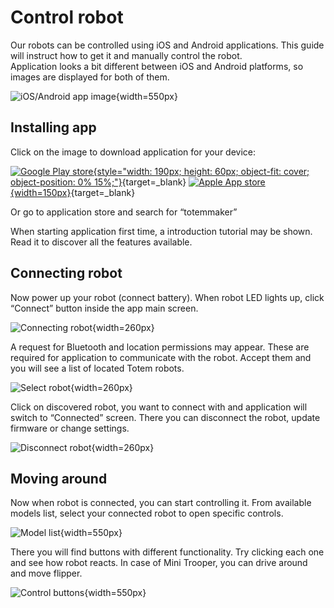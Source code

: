 # Control robot

Our robots can be controlled using iOS and Android applications. This guide will instruct how to get it and manually control the robot.  
Application looks a bit different between iOS and Android platforms, so images are displayed for both of them.  

![iOS/Android app image](https://totemmaker.net/wp-content/uploads/2021/11/app_connect_0.jpg){width=550px}

## Installing app

Click on the image to download application for your device:  

[![Google Play store](https://totemmaker.net/wp-content/uploads/2018/08/google-play-badge-400x155.png){style="width: 190px; height: 60px; object-fit: cover; object-position: 0% 15%;"}](https://play.google.com/store/apps/details?id=lt.aldrea.karolis.totemandroid){target=_blank} [![Apple App store](https://totemmaker.net/wp-content/uploads/2018/11/download-on-app-store-PNG-400x134.png){width=150px}](https://itunes.apple.com/us/app/totemmaker/id1440494243?ls=1&mt=8){target=_blank}

Or go to application store and search for “totemmaker”  
  
When starting application first time, a introduction tutorial may be shown. Read it to discover all the features available.  

## Connecting robot

Now power up your robot (connect battery). When robot LED lights up, click “Connect” button inside the app main screen.  

![Connecting robot](https://totemmaker.net/wp-content/uploads/2021/11/app_connect_1-600x507.jpg){width=260px}

A request for Bluetooth and location permissions may appear. These are required for application to communicate with the robot. Accept them and you will see a list of located Totem robots.  

![Select robot](https://totemmaker.net/wp-content/uploads/2021/11/app_connect_2-600x544.jpg){width=260px}

Click on discovered robot, you want to connect with and application will switch to “Connected” screen. There you can disconnect the robot, update firmware or change settings.  

![Disconnect robot](https://totemmaker.net/wp-content/uploads/2021/11/app_connect._3.jpg){width=260px}

## Moving around

Now when robot is connected, you can start controlling it. From available models list, select your connected robot to open specific controls.  

![Model list](https://totemmaker.net/wp-content/uploads/2021/11/app_connect_4-850x460.jpg){width=550px}

There you will find buttons with different functionality. Try clicking each one and see how robot reacts. In case of Mini Trooper, you can drive around and move flipper.  

![Control buttons](https://totemmaker.net/wp-content/uploads/2021/11/app_connect_5.jpg){width=550px}
